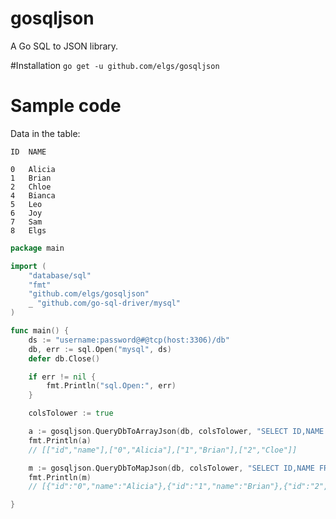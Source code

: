 gosqljson
=========

A Go SQL to JSON library.

#Installation
`go get -u github.com/elgs/gosqljson`

# Sample code
Data in the table:
```
ID	NAME

0	Alicia
1	Brian
2	Chloe
4	Bianca
5	Leo
6	Joy
7	Sam
8	Elgs
```
```go
package main

import (
	"database/sql"
	"fmt"
	"github.com/elgs/gosqljson"
	_ "github.com/go-sql-driver/mysql"
)

func main() {
	ds := "username:password@#@tcp(host:3306)/db"
	db, err := sql.Open("mysql", ds)
	defer db.Close()

	if err != nil {
		fmt.Println("sql.Open:", err)
	}

	colsTolower := true

	a := gosqljson.QueryDbToArrayJson(db, colsTolower, "SELECT ID,NAME FROM t LIMIT ?,?", 0, 3)
	fmt.Println(a)
	// [["id","name"],["0","Alicia"],["1","Brian"],["2","Cloe"]]

	m := gosqljson.QueryDbToMapJson(db, colsTolower, "SELECT ID,NAME FROM t LIMIT ?,?", 0, 3)
	fmt.Println(m)
	// [{"id":"0","name":"Alicia"},{"id":"1","name":"Brian"},{"id":"2","name":"Cloe"}]

}
```